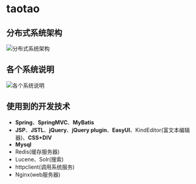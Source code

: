 # taotao

## 分布式系统架构

![分布式系统架构](http://image.xuyinhui.com/TaoTao-Mall/1.png)

## 各个系统说明

![各个系统说明](http://image.xuyinhui.com/TaoTao-Mall/2.png)

## 使用到的开发技术

* **Spring**、**SpringMVC**、**MyBatis**
* **JSP**、**JSTL**、**jQuery**、**jQuery plugin**、**EasyUI**、KindEditor(富文本编辑器)、**CSS+DIV**
* **Mysql**
* Redis(缓存服务器)
* Lucene、Solr(搜索)
* httpclient(调用系统服务)
* Nginx(web服务器)
